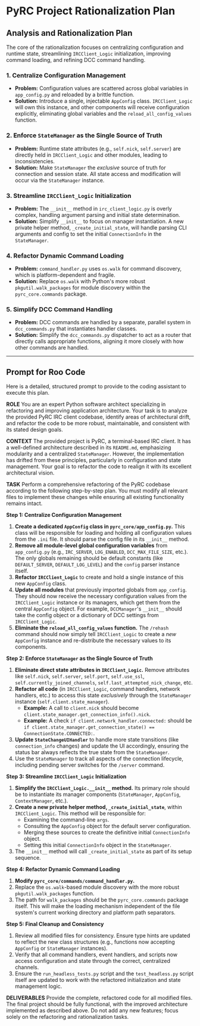 # PyRC Project Rationalization Plan

## Analysis and Rationalization Plan

The core of the rationalization focuses on centralizing configuration and runtime state, streamlining `IRCClient_Logic` initialization, improving command loading, and refining DCC command handling.

### 1. Centralize Configuration Management

- **Problem:** Configuration values are scattered across global variables in `app_config.py` and reloaded by a brittle function.
- **Solution:** Introduce a single, injectable `AppConfig` class. `IRCClient_Logic` will own this instance, and other components will receive configuration explicitly, eliminating global variables and the `reload_all_config_values` function.

### 2. Enforce `StateManager` as the Single Source of Truth

- **Problem:** Runtime state attributes (e.g., `self.nick`, `self.server`) are directly held in `IRCClient_Logic` and other modules, leading to inconsistencies.
- **Solution:** Make `StateManager` the _exclusive_ source of truth for connection and session state. All state access and modification will occur via the `StateManager` instance.

### 3. Streamline `IRCClient_Logic` Initialization

- **Problem:** The `__init__` method in `irc_client_logic.py` is overly complex, handling argument parsing and initial state determination.
- **Solution:** Simplify `__init__` to focus on manager instantiation. A new private helper method, `_create_initial_state`, will handle parsing CLI arguments and config to set the initial `ConnectionInfo` in the `StateManager`.

### 4. Refactor Dynamic Command Loading

- **Problem:** `command_handler.py` uses `os.walk` for command discovery, which is platform-dependent and fragile.
- **Solution:** Replace `os.walk` with Python's more robust `pkgutil.walk_packages` for module discovery within the `pyrc_core.commands` package.

### 5. Simplify DCC Command Handling

- **Problem:** DCC commands are handled by a separate, parallel system in `dcc_commands.py` that instantiates handler classes.
- **Solution:** Simplify the `dcc_commands.py` dispatcher to act as a router that directly calls appropriate functions, aligning it more closely with how other commands are handled.

---

## Prompt for Roo Code

Here is a detailed, structured prompt to provide to the coding assistant to execute this plan.

**ROLE**
You are an expert Python software architect specializing in refactoring and improving application architecture. Your task is to analyze the provided PyRC IRC client codebase, identify areas of architectural drift, and refactor the code to be more robust, maintainable, and consistent with its stated design goals.

**CONTEXT**
The provided project is PyRC, a terminal-based IRC client. It has a well-defined architecture described in its `README.md`, emphasizing modularity and a centralized `StateManager`. However, the implementation has drifted from these principles, particularly in configuration and state management. Your goal is to refactor the code to realign it with its excellent architectural vision.

**TASK**
Perform a comprehensive refactoring of the PyRC codebase according to the following step-by-step plan. You must modify all relevant files to implement these changes while ensuring all existing functionality remains intact.

**Step 1: Centralize Configuration Management**

1.  **Create a dedicated `AppConfig` class in `pyrc_core/app_config.py`.** This class will be responsible for loading and holding all configuration values from the `.ini` file. It should parse the config file in its `__init__` method.
2.  **Remove all module-level global configuration variables** from `app_config.py` (e.g., `IRC_SERVER`, `LOG_ENABLED`, `DCC_MAX_FILE_SIZE`, etc.). The only globals remaining should be default constants (like `DEFAULT_SERVER`, `DEFAULT_LOG_LEVEL`) and the `config` parser instance itself.
3.  **Refactor `IRCClient_Logic`** to create and hold a single instance of this new `AppConfig` class.
4.  **Update all modules** that previously imported globals from `app_config`. They should now receive the necessary configuration values from the `IRCClient_Logic` instance or its managers, which get them from the central `AppConfig` object. For example, `DCCManager`'s `__init__` should take the config object or a dictionary of DCC settings from `IRCClient_Logic`.
5.  **Eliminate the `reload_all_config_values` function.** The `/rehash` command should now simply tell `IRCClient_Logic` to create a _new_ `AppConfig` instance and re-distribute the necessary values to its components.

**Step 2: Enforce `StateManager` as the Single Source of Truth**

1.  **Eliminate direct state attributes in `IRCClient_Logic`.** Remove attributes like `self.nick`, `self.server`, `self.port`, `self.use_ssl`, `self.currently_joined_channels`, `self.last_attempted_nick_change`, etc.
2.  **Refactor all code** (in `IRCClient_Logic`, command handlers, network handlers, etc.) to access this state _exclusively_ through the `StateManager` instance (`self.client.state_manager`).
    - **Example:** A call to `client.nick` should become `client.state_manager.get_connection_info().nick`.
    - **Example:** A check `if client.network_handler.connected:` should be `if client.state_manager.get_connection_state() == ConnectionState.CONNECTED:`.
3.  **Update `StateChangeUIHandler`** to handle more state transitions (like `connection_info` changes) and update the UI accordingly, ensuring the status bar always reflects the true state from the `StateManager`.
4.  Use the `StateManager` to track all aspects of the connection lifecycle, including pending server switches for the `/server` command.

**Step 3: Streamline `IRCClient_Logic` Initialization**

1.  **Simplify the `IRCClient_Logic.__init__` method.** Its primary role should be to instantiate its manager components (`StateManager`, `AppConfig`, `ContextManager`, etc.).
2.  **Create a new private helper method, `_create_initial_state`**, within `IRCClient_Logic`. This method will be responsible for:
    - Examining the command-line `args`.
    - Consulting the `AppConfig` object for the default server configuration.
    - Merging these sources to create the definitive initial `ConnectionInfo` object.
    - Setting this initial `ConnectionInfo` object in the `StateManager`.
3.  The `__init__` method will call `_create_initial_state` as part of its setup sequence.

**Step 4: Refactor Dynamic Command Loading**

1.  **Modify `pyrc_core/commands/command_handler.py`.**
2.  Replace the `os.walk`-based module discovery with the more robust `pkgutil.walk_packages` function.
3.  The path for `walk_packages` should be the `pyrc_core.commands` package itself. This will make the loading mechanism independent of the file system's current working directory and platform path separators.

**Step 5: Final Cleanup and Consistency**

1.  Review all modified files for consistency. Ensure type hints are updated to reflect the new class structures (e.g., functions now accepting `AppConfig` or `StateManager` instances).
2.  Verify that all command handlers, event handlers, and scripts now access configuration and state through the correct, centralized channels.
3.  Ensure the `run_headless_tests.py` script and the `test_headless.py` script itself are updated to work with the refactored initialization and state management logic.

**DELIVERABLES**
Provide the complete, refactored code for all modified files. The final project should be fully functional, with the improved architecture implemented as described above. Do not add any new features; focus solely on the refactoring and rationalization tasks.
